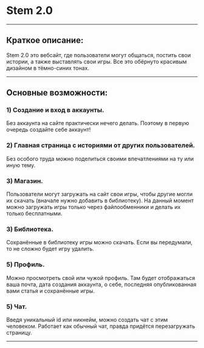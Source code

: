 # Stem 2.0
____

## Краткое описание:
Stem 2.0 это вебсайт, где пользователи могут общаться, постить свои истории, а также выставлять свои игры.
Все это обёрнуто красивым дизайном в тёмно-синих тонах.
____
## Основные возможности:
### 1) Создание и вход в аккаунты.
Без аккаунта на сайте практически нечего делать. Поэтому в первую очередь создайте себе аккаунт!
### 2) Главная страница с историями от других пользователей.
Без особого труда можно поделиться своими впечатлениями на ту или иную тему.
### 3) Магазин.
Пользователи могут загружать на сайт свои игры, чтобы другие могли их скачать (вначале нужно добавить в библиотеку).
На данный момент можно загружать игры только через файлообменники и делать их только бесплатными.
### 3) Библиотека.
Сохранённые в библиотеку игры можно скачать. Если вы передумали, то не сложно будет игру удалить.
### 5) Профиль.
Можно просмотреть свой или чужой профиль. Там будет отображаться ваша почта, дата создания аккаунта, о себе,
последняя опубликованная вами статья и сохранённые игры.
### 5) Чат.
Введя уникальный id или никнейм, можно создать чат с этим человеком. Работает как обычный чат, правда придётся перезагружать страницу.
____
